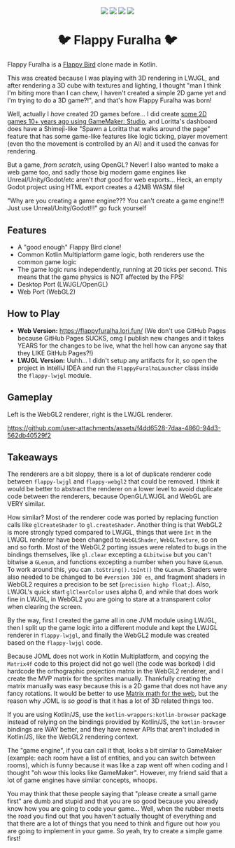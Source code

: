 <p align="center">
<img src="media/title_screen_lwjgl.png" align="center">
<img src="media/get_ready_lwjgl.png" align="center">
<img src="media/gameplay_lwjgl.png" align="center">
<img src="media/game_over_lwjgl.png" align="center">

</p>

<h1 align="center">🐦 Flappy Furalha 🐦️</h1>

Flappy Furalha is a [Flappy Bird](https://dotgears.com/games/flappybird) clone made in Kotlin.

This was created because I was playing with 3D rendering in LWJGL, and after rendering a 3D cube with textures and lighting, I thought "man I think I'm biting more than I can chew, I haven't created a simple 2D game yet and I'm trying to do a 3D game?!", and that's how Flappy Furalha was born!

Well, actually I *have* created 2D games before... I did create [some 2D games 10+ years ago using GameMaker: Studio](https://mrpowergamerbr.com/br/projects/2d-game-hard/), and Loritta's dashboard does have a Shimeji-like "Spawn a Loritta that walks around the page" feature that has some game-like features like logic ticking, player movement (even tho the movement is controlled by an AI) and it used the canvas for rendering.

But a game, *from scratch*, using OpenGL? Never! I also wanted to make a web game too, and sadly those big modern game engines like Unreal/Unity/Godot/etc aren't *that* good for web exports... Heck, an empty Godot project using HTML export creates a 42MB WASM file!

"Why are you creating a game engine??? You can't create a game engine!!! Just use Unreal/Unity/Godot!!!" go fuck yourself

## Features

* A "good enough" Flappy Bird clone!
* Common Kotlin Multiplatform game logic, both renderers use the common game logic
* The game logic runs independently, running at 20 ticks per second. This means that the game physics is NOT affected by the FPS!
* Desktop Port (LWJGL/OpenGL)
* Web Port (WebGL2)

## How to Play

* **Web Version:** https://flappyfuralha.lori.fun/ (We don't use GitHub Pages because GitHub Pages SUCKS, omg I publish new changes and it takes YEARS for the changes to be live, what the hell how can anyone say that they LIKE GitHub Pages?!)
* **LWJGL Version:** Uuhh... I didn't setup any artifacts for it, so open the project in IntelliJ IDEA and run the `FlappyFuralhaLauncher` class inside the `flappy-lwjgl` module.

## Gameplay

Left is the WebGL2 renderer, right is the LWJGL renderer.

https://github.com/user-attachments/assets/f4dd6528-7daa-4860-94d3-562db40529f2

## Takeaways

The renderers are a bit sloppy, there is a lot of duplicate renderer code between `flappy-lwjgl` and `flappy-webgl2` that could be removed. I think it would be better to abstract the renderer on a lower level to avoid duplicate code between the renderers, because OpenGL/LWJGL and WebGL are VERY similar.

How similar? Most of the renderer code was ported by replacing function calls like `glCreateShader` to `gl.createShader`. Another thing is that WebGL2 is more strongly typed compared to LWJGL, things that were `Int` in the LWJGL renderer have been changed to `WebGLShader`, `WebGLTexture`, so on and so forth. Most of the WebGL2 porting issues were related to bugs in the bindings themselves, like `gl.clear` excepting a `GLbitwise` but you can't bitwise a `GLenum`, and functions excepting a number when you have `GLenum`. To work around this, you can `.toString().toInt()` the `GLenum`. Shaders were also needed to be changed to be `#version 300 es`, and fragment shaders in WebGL2 requires a precision to be set (`precision highp float;`). Also, LWJGL's quick start `glClearColor` uses alpha 0, and while that does work fine in LWJGL, in WebGL2 you are going to stare at a transparent color when clearing the screen.

By the way, first I created the game all in one JVM module using LWJGL, then I split up the game logic into a different module and kept the LWJGL renderer in `flappy-lwjgl`, and finally the WebGL2 module was created based on the `flappy-lwjgl` code.

Because JOML does not work in Kotlin Multiplatform, and copying the `Matrix4f` code to this project did not go well (the code was borked) I did hardcode the orthographic projection matrix in the WebGL2 renderer, and I create the MVP matrix for the sprites manually. Thankfully creating the matrix manually was easy because this is a 2D game that does not have any fancy rotations. It would be better to use [Matrix math for the web](https://developer.mozilla.org/en-US/docs/Web/API/WebGL_API/Matrix_math_for_the_web), but the reason why JOML is *so good* is that it has a lot of 3D related things too.

If you are using Kotlin/JS, use the `kotlin-wrappers:kotlin-browser` package instead of relying on the bindings provided by Kotlin/JS, the `kotlin-browser` bindings are WAY better, and they have newer APIs that aren't included in Kotlin/JS, like the WebGL2 rendering context.

The "game engine", if you can call it that, looks a bit similar to GameMaker (example: each room have a list of entities, and you can switch between rooms), which is funny because it was like a zap went off when coding and I thought "oh wow this looks like GameMaker". However, my friend said that a lot of game engines have similar concepts, whoops.

You may think that these people saying that "please create a small game first" are dumb and stupid and that you are so good because you already know how you are going to code your game... Well, when the rubber meets the road you find out that you haven't actually thought of everything and that there are a lot of things that you need to think and figure out how you are going to implement in your game. So yeah, try to create a simple game first!